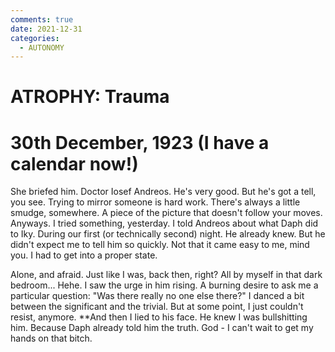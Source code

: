 ```yaml
---
comments: true
date: 2021-12-31
categories:
  - AUTONOMY
---
```


# ATROPHY: Trauma

# 30th December, 1923 (I have a calendar now!)
She briefed him.
Doctor Iosef Andreos. He's very good. But he's got a tell, you see.
Trying to mirror someone is hard work. There's always a little smudge, somewhere. A piece of the picture that doesn't follow your moves.
Anyways. I tried something, yesterday. I told Andreos about what Daph did to Iky. During our first (or technically second) night. He already knew. But he didn't expect me to tell him so quickly. Not that it came easy to me, mind you. I had to get into a proper state.
<!-- more -->

Alone, and afraid. Just like I was, back then, right? All by myself in that dark bedroom... Hehe. I saw the urge in him rising. A burning desire to ask me a particular question: "Was there really no one else there?" I danced a bit between the significant and the trivial. But at some point, I just couldn't resist, anymore. **And then I lied to his face.
He knew I was bullshitting him. Because Daph already told him the truth.
God - I can't wait to get my hands on that bitch.
